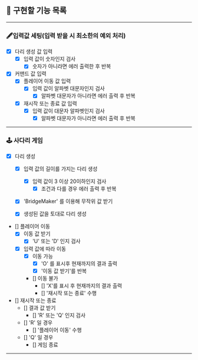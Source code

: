## 🚀 구현할 기능 목록

---
### 🖋입력값 세팅(입력 받을 시 최소한의 예외 처리)
- [X] 다리 생성 값 입력 
  - [X] 입력 값이 숫자인지 검사
    - [X] 숫자가 아니라면 에러 출력한 후 반복
- [X] 커맨드 값 입력
  - [X] 플레이어 이동 값 입력
    - [X] 입력 값이 알파벳 대문자인지 검사
      - [X] 알파벳 대문자가 아니라면 에러 출력 후 반복
  - [X] 재시작 또는 종료 값 입력
    - [X] 입력 값이 대문자 알파벳인지 검사
      - [X] 알파벳 대문자가 아니라면 에러 출력 후 반복
---
### 🕹 사다리 게임
- [X] 다리 생성
  - [X] 입력 값의 길이를 가지는 다리 생성
    - [X] 입력 값이 3 이상 20이하인지 검사
      - [X] 조건과 다를 경우 에러 출력 후 반복
  - [X] 'BridgeMaker' 를 이용해 무작위 값 받기
  - [X] 생성된 값을 토대로 다리 생성


- [] 플레이어 이동
  - [X] 이동 값 받기
    - [X] 'U' 또는 'D' 인지 검사
  - [X] 입력 값에 따라 이동
    - [X] 이동 가능
      - [X] 'O' 를 표시후 현재까지의 결과 출력
      - [X] '이동 값 받기'를 반복
    - [] 이동 불가
      - [] 'X'를 표시 후 현재까지의 결과 출력
      - [] '재시작 또는 종료' 수행


- [] 재시작 또는 종료
  - [] 결과 값 받기
    - [] 'R' 또는 'Q' 인지 검사
  - [] 'R' 일 경우
    - [] '플레이어 이동' 수행
  - [] 'Q' 일 경우
    - [] 게임 종료
---
